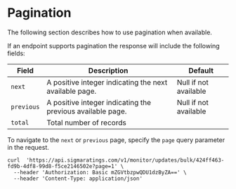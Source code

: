 # Pagination

<aside class="notice">
The following section describes how to use pagination when available. 
</aside>

If an endpoint supports pagination the response will include the following fields:

Field | Description | Default
---------- | ------- | ----------
`next` | A positive integer indicating the next available page. | Null if not available
`previous` | A positive integer indicating the previous available page. | Null if not available
`total` | Total number of records | 

To navigate to the `next` or `previous` page, specify the `page` query parameter in the request.

```shell
curl  'https://api.sigmaratings.com/v1/monitor/updates/bulk/424ff463-fd9b-4df8-99d8-f5ce2146502e?page=1' \
  --header 'Authorization: Basic mZGVtbzpwQDU1dzByZA==' \
  --header 'Content-Type: application/json'
```